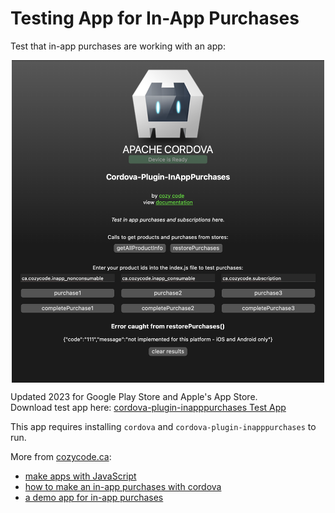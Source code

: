 # Testing App for In-App Purchases

Test that in-app purchases are working with an app:
<p align="center">
<img src="../pics/browser_test.png" alt="" width="500" align="center" />
</p>

Updated 2023 for Google Play Store and Apple's App Store. <br/>
Download test app here: [cordova-plugin-inapppurchases Test App](https://github.com/cozycodegh/cordova-plugin-inapppurchases_TESTAPP)

This app requires installing `cordova` and `cordova-plugin-inapppurchases` to run.

More from [cozycode.ca](https://cozycode.ca):  
  * [make apps with JavaScript](https://cozycode.ca/posts?pon=make-an-app-with-cordova)
  * [how to make an in-app purchases with cordova](https://cozycode.ca/posts?pon=cordova-plugin-inapppurchases)
  * [a demo app for in-app purchases](https://cozycode.ca/posts?pon=cordova-plugin-inapppurchases_DEMOAPP)
